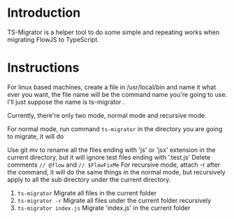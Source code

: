 # Introduction

TS-Migrator is a helper tool to do some simple and repeating works when migrating FlowJS to TypeScript.

# Instructions

For linux based machines, create a file in /usr/local/bin and name it what ever you want, the file name will be the command name you're going to use. I'll just suppose the name is ts-migrator .

Currently, there're only two mode, normal mode and recursive mode.

For normal mode, run command `ts-migrator` in the directory you are going to migrate, it will do

Use git mv to rename all the files ending with 'js' or 'jsx' extension in the current directory, but it will ignore test files ending with '.test.js'
Delete comments `// @flow` and `// $FlowFixMe`
For recursive mode, attach -r after the command, it will do the same things in the normal mode, but recursively apply to all the sub directory under the current directory.

1. `ts-migrator` Migrate all files in the current folder
2. `ts-migrator -r` Migrate all files under the current folder recursively
3. `ts-migrator index.js` Migrate 'index.js' in the current folder

